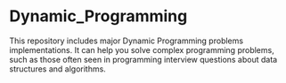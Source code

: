 # Dynamic_Programming
This repository includes major Dynamic Programming problems implementations. It can help you solve complex programming problems, such as those often seen in programming interview questions about data structures and algorithms.

